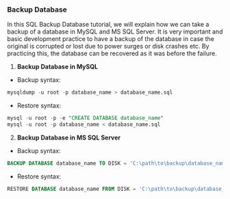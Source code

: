 ### Backup Database

In this SQL Backup Database tutorial, we will explain how we can take a backup of a database in MySQL and MS SQL Server. It is very important and basic development practice to have a backup of the database in case the original is corrupted or lost due to power surges or disk crashes etc. By practicing this, the database can be recovered as it was before the failure.

1. **Backup Database in MySQL**

- Backup syntax:
```sql
mysqldump -u root -p database_name > database_name.sql
```
- Restore syntax:
```sql
mysql -u root -p -e "CREATE DATABASE database_name"
mysql -u root -p database_name < database_name.sql
```

2. **Backup Database in MS SQL Server**

- Backup syntax:
```sql
BACKUP DATABASE database_name TO DISK = 'C:\path\to\backup\database_name.bak'
```
- Restore syntax:
```sql
RESTORE DATABASE database_name FROM DISK = 'C:\path\to\backup\database_name.bak'
```
